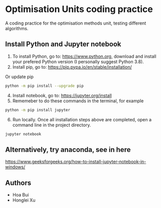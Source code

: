 # Optimisation Units coding practice

A coding practice for the optimisation methods unit, testing different algorithms.

## Install Python and Jupyter notebook

1. To install Python, go to: https://www.python.org, download and install your prefered Python version (I personally suggest Python 3.8).
3. Install pip, go to: https://pip.pypa.io/en/stable/installation/

Or update pip

```bash
python -m pip install --upgrade pip
```

4. Install notebook, go to: https://jupyter.org/install 
5. Rememeber to do these commands in the terminal, for example

```bash
python -m pip install jupyter
 ```
6. Run locally. Once all installation steps above are completed, open a command line in the project directory.


```bash
jupyter notebook
```

## Alternatively, try anaconda, see in here

https://www.geeksforgeeks.org/how-to-install-jupyter-notebook-in-windows/


## Authors


- Hoa Bui
- Honglei Xu
